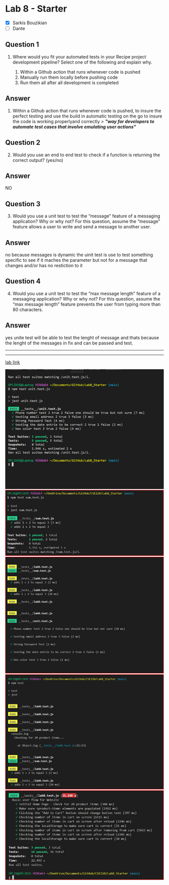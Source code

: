 # Lab 8 - Starter
 
 - [x] Sarkis Bouzikian
 - [ ] Dante

## Question 1

1. Where would you fit your automated tests in your Recipe project development pipeline? Select one of the following and explain why.

   1. Within a Github action that runs whenever code is pushed 
   2. Manually run them locally before pushing code
   3. Run them all after all development is completed

## Answer

1. Within a Github action that runs whenever code is pushed, to insure the perfect testing and use the build in automatic testing on the go to insure the code is working properlyand correctly 
*> **"way for developers to automate test cases that involve emulating user actions"***

## Question 2

2. Would you use an end to end test to check if a function is returning the correct output? (yes/no)

## Answer

NO

## Question 3

3. Would you use a unit test to test the “message” feature of a messaging application? Why or why not? For this question, assume the “message” feature allows a user to write and send a message to another user.

## Answer

no because messages is dynamic the uinit test is use to test something specific to see if it maches the parameter but not for a message that changes and/or  has no restiction to it

## Question 4

4. Would you use a unit test to test the “max message length” feature of a messaging application? Why or why not? For this question, assume the “max message length” feature prevents the user from typing more than 80 characters.

## Answer

yes unite test will be able to test the lenght of message and thats because the lenght of the messages in fix and can be passed and test.


---
---



[lab link](https://oplikos.github.io/Lab8_Starter/)


![image](./screenshot/sc1.png)
![image](./screenshot/sc11.jpg)
![image](./screenshot/sc20.jpg)
![image](./screenshot/sc21.jpg)
![image](./screenshot/sc22.jpg)

